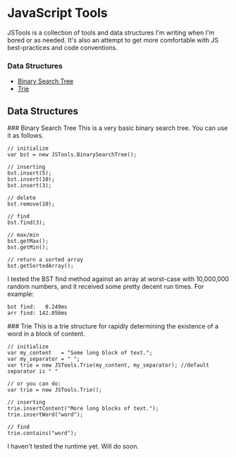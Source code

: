 JavaScript Tools
================

JSTools is a collection of tools and data structures I'm writing when I'm bored or as needed. It's also an attempt to get more comfortable with JS best-practices and code conventions.

### Data Structures
* [Binary Search Tree](#binary_search_tree)
* [Trie](#trie)

Data Structures
---------------

<a name="binary_search_tree">
### Binary Search Tree
This is a very basic binary search tree. You can use it as follows.

	// initialize
	var bst = new JSTools.BinarySearchTree();
	
	// inserting
	bst.insert(5);
	bst.insert(10);
	bst.insert(3);
	
	// delete
	bst.remove(10);
	
	// find
	bst.find(3);
	
	// max/min
	bst.getMax();
	bst.getMin();
	
	// return a sorted array
	bst.getSortedArray();
	
I tested the BST find method against an array at worst-case with 10,000,000 random numbers, and it received some pretty decent run times. For example: 

	bst find:   0.249ms
	arr find: 142.056ms


<a name="trie">
### Trie
This is a trie structure for rapidly determining the existence of a word in a block of content.

	// initialize
	var my_content   = "Some long block of text.";
	var my_separator = " ";
	var trie = new JSTools.Trie(my_content, my_separator); //default separator is " "
	
	// or you can do:
	var trie = new JSTools.Trie();
	
	// inserting
	trie.insertContent("More long blocks of text.");
	trie.insertWord("word");
	
	// find
	trie.contains("word");
	
I haven't tested the runtime yet. Will do soon.